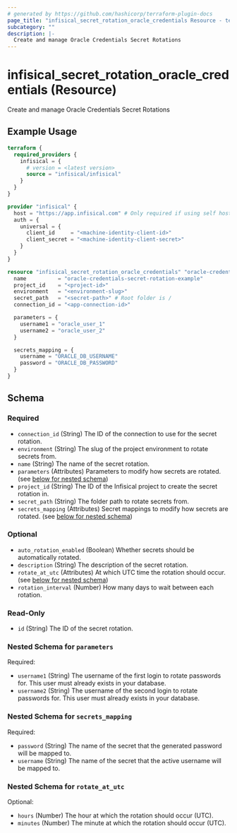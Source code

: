 ```yaml
---
# generated by https://github.com/hashicorp/terraform-plugin-docs
page_title: "infisical_secret_rotation_oracle_credentials Resource - terraform-provider-infisical"
subcategory: ""
description: |-
  Create and manage Oracle Credentials Secret Rotations
---
```


# infisical_secret_rotation_oracle_credentials (Resource)

Create and manage Oracle Credentials Secret Rotations

## Example Usage

```terraform
terraform {
  required_providers {
    infisical = {
      # version = <latest version>
      source = "infisical/infisical"
    }
  }
}

provider "infisical" {
  host = "https://app.infisical.com" # Only required if using self hosted instance of Infisical, default is https://app.infisical.com
  auth = {
    universal = {
      client_id     = "<machine-identity-client-id>"
      client_secret = "<machine-identity-client-secret>"
    }
  }
}

resource "infisical_secret_rotation_oracle_credentials" "oracle-credentials" {
  name          = "oracle-credentials-secret-rotation-example"
  project_id    = "<project-id>"
  environment   = "<environment-slug>"
  secret_path   = "<secret-path>" # Root folder is /
  connection_id = "<app-connection-id>"

  parameters = {
    username1 = "oracle_user_1"
    username2 = "oracle_user_2"
  }

  secrets_mapping = {
    username = "ORACLE_DB_USERNAME"
    password = "ORACLE_DB_PASSWORD"
  }
}
```

<!-- schema generated by tfplugindocs -->
## Schema

### Required

- `connection_id` (String) The ID of the connection to use for the secret rotation.
- `environment` (String) The slug of the project environment to rotate secrets from.
- `name` (String) The name of the secret rotation.
- `parameters` (Attributes) Parameters to modify how secrets are rotated. (see [below for nested schema](#nestedatt--parameters))
- `project_id` (String) The ID of the Infisical project to create the secret rotation in.
- `secret_path` (String) The folder path to rotate secrets from.
- `secrets_mapping` (Attributes) Secret mappings to modify how secrets are rotated. (see [below for nested schema](#nestedatt--secrets_mapping))

### Optional

- `auto_rotation_enabled` (Boolean) Whether secrets should be automatically rotated.
- `description` (String) The description of the secret rotation.
- `rotate_at_utc` (Attributes) At which UTC time the rotation should occur. (see [below for nested schema](#nestedatt--rotate_at_utc))
- `rotation_interval` (Number) How many days to wait between each rotation.

### Read-Only

- `id` (String) The ID of the secret rotation.

<a id="nestedatt--parameters"></a>
### Nested Schema for `parameters`

Required:

- `username1` (String) The username of the first login to rotate passwords for. This user must already exists in your database.
- `username2` (String) The username of the second login to rotate passwords for. This user must already exists in your database.


<a id="nestedatt--secrets_mapping"></a>
### Nested Schema for `secrets_mapping`

Required:

- `password` (String) The name of the secret that the generated password will be mapped to.
- `username` (String) The name of the secret that the active username will be mapped to.


<a id="nestedatt--rotate_at_utc"></a>
### Nested Schema for `rotate_at_utc`

Optional:

- `hours` (Number) The hour at which the rotation should occur (UTC).
- `minutes` (Number) The minute at which the rotation should occur (UTC).
